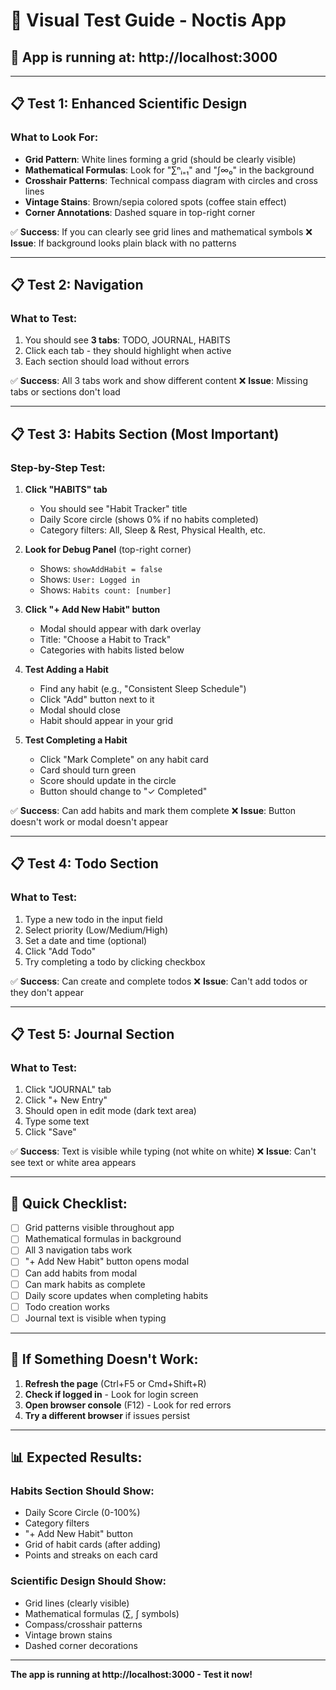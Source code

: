 # 🧪 Visual Test Guide - Noctis App

## 🚀 App is running at: http://localhost:3000

---

## 📋 Test 1: Enhanced Scientific Design

### What to Look For:
- **Grid Pattern**: White lines forming a grid (should be clearly visible)
- **Mathematical Formulas**: Look for "∑ⁿᵢ₌₁" and "∫∞₀" in the background
- **Crosshair Patterns**: Technical compass diagram with circles and cross lines
- **Vintage Stains**: Brown/sepia colored spots (coffee stain effect)
- **Corner Annotations**: Dashed square in top-right corner

✅ **Success**: If you can clearly see grid lines and mathematical symbols
❌ **Issue**: If background looks plain black with no patterns

---

## 📋 Test 2: Navigation

### What to Test:
1. You should see **3 tabs**: TODO, JOURNAL, HABITS
2. Click each tab - they should highlight when active
3. Each section should load without errors

✅ **Success**: All 3 tabs work and show different content
❌ **Issue**: Missing tabs or sections don't load

---

## 📋 Test 3: Habits Section (Most Important)

### Step-by-Step Test:

1. **Click "HABITS" tab**
   - You should see "Habit Tracker" title
   - Daily Score circle (shows 0% if no habits completed)
   - Category filters: All, Sleep & Rest, Physical Health, etc.

2. **Look for Debug Panel** (top-right corner)
   - Shows: `showAddHabit = false`
   - Shows: `User: Logged in`
   - Shows: `Habits count: [number]`

3. **Click "+ Add New Habit" button**
   - Modal should appear with dark overlay
   - Title: "Choose a Habit to Track"
   - Categories with habits listed below

4. **Test Adding a Habit**
   - Find any habit (e.g., "Consistent Sleep Schedule")
   - Click "Add" button next to it
   - Modal should close
   - Habit should appear in your grid

5. **Test Completing a Habit**
   - Click "Mark Complete" on any habit card
   - Card should turn green
   - Score should update in the circle
   - Button should change to "✓ Completed"

✅ **Success**: Can add habits and mark them complete
❌ **Issue**: Button doesn't work or modal doesn't appear

---

## 📋 Test 4: Todo Section

### What to Test:
1. Type a new todo in the input field
2. Select priority (Low/Medium/High)
3. Set a date and time (optional)
4. Click "Add Todo"
5. Try completing a todo by clicking checkbox

✅ **Success**: Can create and complete todos
❌ **Issue**: Can't add todos or they don't appear

---

## 📋 Test 5: Journal Section

### What to Test:
1. Click "JOURNAL" tab
2. Click "+ New Entry"
3. Should open in edit mode (dark text area)
4. Type some text
5. Click "Save"

✅ **Success**: Text is visible while typing (not white on white)
❌ **Issue**: Can't see text or white area appears

---

## 🎯 Quick Checklist:

- [ ] Grid patterns visible throughout app
- [ ] Mathematical formulas in background
- [ ] All 3 navigation tabs work
- [ ] "+ Add New Habit" button opens modal
- [ ] Can add habits from modal
- [ ] Can mark habits as complete
- [ ] Daily score updates when completing habits
- [ ] Todo creation works
- [ ] Journal text is visible when typing

---

## 🔧 If Something Doesn't Work:

1. **Refresh the page** (Ctrl+F5 or Cmd+Shift+R)
2. **Check if logged in** - Look for login screen
3. **Open browser console** (F12) - Look for red errors
4. **Try a different browser** if issues persist

---

## 📊 Expected Results:

### Habits Section Should Show:
- Daily Score Circle (0-100%)
- Category filters
- "+ Add New Habit" button
- Grid of habit cards (after adding)
- Points and streaks on each card

### Scientific Design Should Show:
- Grid lines (clearly visible)
- Mathematical formulas (∑, ∫ symbols)
- Compass/crosshair patterns
- Vintage brown stains
- Dashed corner decorations

---

**The app is running at http://localhost:3000 - Test it now!**